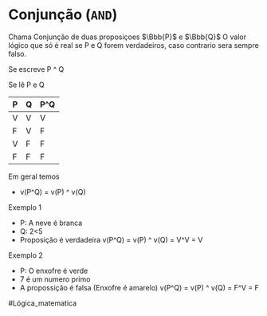 # Conjunção (`AND`)

Chama Conjunção de duas proposiçoes $\Bbb{P}$ e $\Bbb{Q}$ O valor lógico que só é real se P e Q forem verdadeiros, caso contrario sera sempre falso.

Se escreve P ^ Q

Se lê P e Q

| P   | Q   | P^Q |
| --- | --- | --- |
| V   | V   | V   |
| F   | V   | F   |
| V   | F   | F   |
| F   | F   | F   |


Em geral temos

- v(P^Q) = v(P) ^ v(Q)


Exemplo 1

- P: A neve é branca
- Q: 2<5 
- Proposição é verdadeira
	v(P^Q) = v(P) ^ v(Q) = V^V = V

Exemplo 2

- P: O enxofre é verde
- 7 é um numero primo
- A propossição é falsa (Enxofre é amarelo)
	v(P^Q) = v(P) ^ v(Q) = F^V = F

#Lógica_matematica 